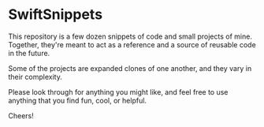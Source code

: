 
# SwiftSnippets

This repository is a few dozen snippets of code and small projects of mine. Together, they're meant to act as a reference and a source of reusable code in the future.

Some of the projects are expanded clones of one another, and they vary in their complexity. 

Please look through for anything you might like, and feel free to use anything that you find fun, cool, or helpful.

Cheers!

